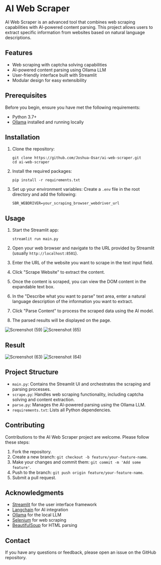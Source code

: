 # AI Web Scraper

AI Web Scraper is an advanced tool that combines web scraping capabilities with AI-powered content parsing. This project allows users to extract specific information from websites based on natural language descriptions.

## Features

- Web scraping with captcha solving capabilities
- AI-powered content parsing using Ollama LLM
- User-friendly interface built with Streamlit
- Modular design for easy extensibility

## Prerequisites

Before you begin, ensure you have met the following requirements:

- Python 3.7+
- [Ollama](https://ollama.ai/) installed and running locally

## Installation

1. Clone the repository:
   ```
   git clone https://github.com/Joshua-Osar/ai-web-scraper.git
   cd ai-web-scraper
   ```

2. Install the required packages:
   ```
   pip install -r requirements.txt
   ```

3. Set up your environment variables:
   Create a `.env` file in the root directory and add the following:
   ```
   SBR_WEBDRIVER=your_scraping_browser_webdriver_url
   ```

## Usage

1. Start the Streamlit app:
   ```
   streamlit run main.py
   ```

2. Open your web browser and navigate to the URL provided by Streamlit (usually `http://localhost:8501`).

3. Enter the URL of the website you want to scrape in the text input field.

4. Click "Scrape Website" to extract the content.

5. Once the content is scraped, you can view the DOM content in the expandable text box.

6. In the "Describe what you want to parse" text area, enter a natural language description of the information you want to extract.

7. Click "Parse Content" to process the scraped data using the AI model.

8. The parsed results will be displayed on the page.


![Screenshot (59)](https://github.com/user-attachments/assets/910045e1-b7cb-4c51-a0b0-47f4c5272f19)
![Screenshot (65)](https://github.com/user-attachments/assets/5892fb39-0f2b-4196-a4d6-6ffb8a87d0d5)

## Result
![Screenshot (63)](https://github.com/user-attachments/assets/ccce0b77-6473-4ca8-8f8e-36c07778f473)
![Screenshot (64)](https://github.com/user-attachments/assets/603909c2-147f-4995-9d19-38febe235bed)






## Project Structure

- `main.py`: Contains the Streamlit UI and orchestrates the scraping and parsing processes.
- `scrape.py`: Handles web scraping functionality, including captcha solving and content extraction.
- `parse.py`: Manages the AI-powered parsing using the Ollama LLM.
- `requirements.txt`: Lists all Python dependencies.

## Contributing

Contributions to the AI Web Scraper project are welcome. Please follow these steps:

1. Fork the repository.
2. Create a new branch: `git checkout -b feature/your-feature-name`.
3. Make your changes and commit them: `git commit -m 'Add some feature'`.
4. Push to the branch: `git push origin feature/your-feature-name`.
5. Submit a pull request.

## Acknowledgments

- [Streamlit](https://streamlit.io/) for the user interface framework
- [Langchain](https://python.langchain.com/) for AI integration
- [Ollama](https://ollama.ai/) for the local LLM
- [Selenium](https://www.selenium.dev/) for web scraping
- [BeautifulSoup](https://www.crummy.com/software/BeautifulSoup/) for HTML parsing

## Contact

If you have any questions or feedback, please open an issue on the GitHub repository.
 
